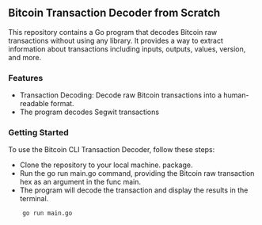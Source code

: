 ## Bitcoin Transaction Decoder from Scratch
This repository contains a Go program that decodes Bitcoin raw transactions without using any library. It provides a way to extract information about transactions including inputs, outputs, values, version, and more.

### Features
- Transaction Decoding: Decode raw Bitcoin transactions into a human-readable format.
- The program decodes Segwit transactions

### Getting Started
To use the Bitcoin CLI Transaction Decoder, follow these steps:

- Clone the repository to your local machine.
package.
- Run the go run main.go command, providing the Bitcoin raw transaction hex as an argument in the func main.
- The program will decode the transaction and display the results in the terminal.

```bash
    go run main.go
```